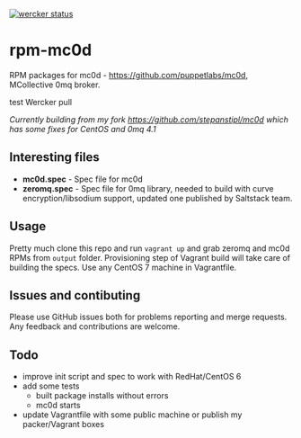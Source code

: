[![wercker status](https://app.wercker.com/status/69ac6e7720dc29fb400f1cac13f4e523/s/master "wercker status")](https://app.wercker.com/project/bykey/69ac6e7720dc29fb400f1cac13f4e523)
# rpm-mc0d
RPM packages for mc0d - https://github.com/puppetlabs/mc0d, MCollective 0mq broker. 

test Wercker pull

*Currently building from my fork https://github.com/stepanstipl/mc0d which has some fixes for CentOS and 0mq 4.1*

Interesting files
-----------------
- **mc0d.spec** - Spec file for mc0d
- **zeromq.spec** - Spec file for 0mq library, needed to build with curve encryption/libsodium support, updated one published by Saltstack team.

Usage
-----
Pretty much clone this repo and run `vagrant up` and grab zeromq and mc0d RPMs from `output` folder. Provisioning step of Vagrant build will take care of building the specs. Use any CentOS 7 machine in Vagrantfile.

Issues and contibuting
----------------------
Please use GitHub issues both for problems reporting and merge requests. Any
feedback and contributions are welcome.

Todo
----
- improve init script and spec to work with RedHat/CentOS 6
- add some tests
  - built package installs without errors
  - mc0d starts
- update Vagrantfile with some public machine or publish my packer/Vagrant boxes
